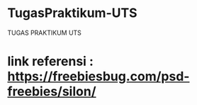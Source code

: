 # TugasPraktikum-UTS
TUGAS PRAKTIKUM UTS

# link referensi : https://freebiesbug.com/psd-freebies/silon/

